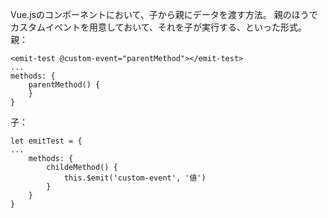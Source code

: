 Vue.jsのコンポーネントにおいて、子から親にデータを渡す方法。
親のほうでカスタムイベントを用意しておいて、それを子が実行する、といった形式。
親：
```
<emit-test @custom-event="parentMethod"></emit-test>
...
methods: {
	parentMethod() {
	}
}
```
子：
```
let emitTest = {
...
	methods: {
		childeMethod() {
			this.$emit('custom-event', '値')
		}
	}
}
```